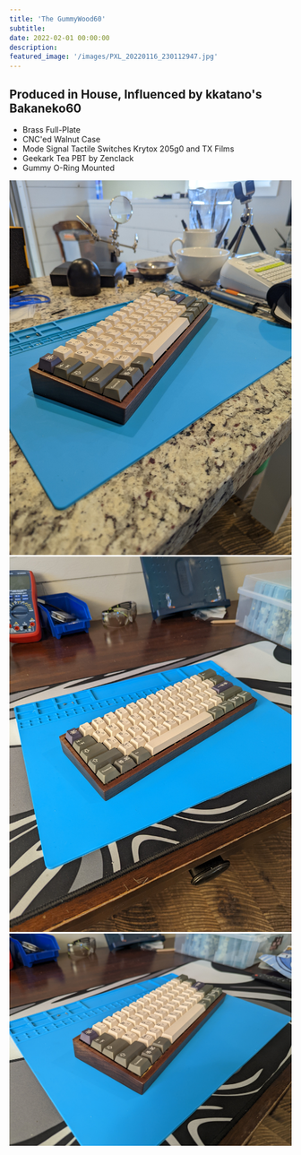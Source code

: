 ```yaml
---
title: 'The GummyWood60'
subtitle: 
date: 2022-02-01 00:00:00
description: 
featured_image: '/images/PXL_20220116_230112947.jpg'
---
```


## Produced in House, Influenced by kkatano's Bakaneko60
* Brass Full-Plate
* CNC'ed Walnut Case
* Mode Signal Tactile Switches Krytox 205g0 and TX Films
* Geekark Tea PBT by Zenclack
* Gummy O-Ring Mounted

<div class="gallery" data-columns="3">
	<img src="/images/GummyWood/PXL_20220116_225001692.jpg">
	<img src="/images/GummyWood/PXL_20220116_225944017.jpg">
	<img src="/images/GummyWood/PXL_20220116_230011109.jpg">
</div>
